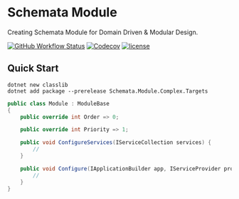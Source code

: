 # Schemata Module

Creating Schemata Module for Domain Driven & Modular Design.

[![GitHub Workflow Status](https://img.shields.io/github/actions/workflow/status/Cyprincess/Schemata/build.yml)](https://github.com/Cyprincess/Schemata/actions/workflows/build.yml)
[![Codecov](https://img.shields.io/codecov/c/github/Cyprincess/Schemata.svg)](https://codecov.io/gh/Cyprincess/Schemata)
[![license](https://img.shields.io/github/license/Cyprincess/Schemata.svg)](https://github.com/Cyprincess/Schemata/blob/master/LICENSE)

## Quick Start

```shell
dotnet new classlib
dotnet add package --prerelease Schemata.Module.Complex.Targets
```

```csharp
public class Module : ModuleBase
{
    public override int Order => 0;

    public override int Priority => 1;

    public void ConfigureServices(IServiceCollection services) {
        //
    }

    public void Configure(IApplicationBuilder app, IServiceProvider provider) {
        //
    }
}
```
